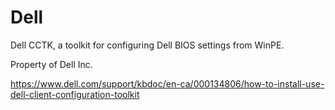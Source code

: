 # Dell

Dell CCTK, a toolkit for configuring Dell BIOS settings from WinPE.

Property of Dell Inc.

https://www.dell.com/support/kbdoc/en-ca/000134806/how-to-install-use-dell-client-configuration-toolkit